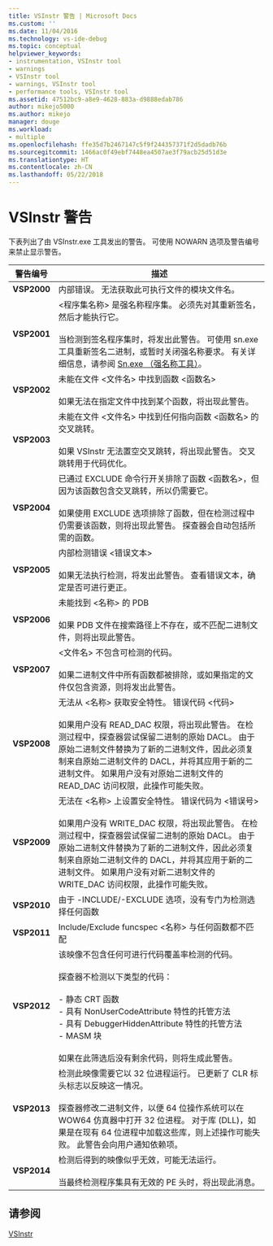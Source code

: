 ```yaml
---
title: VSInstr 警告 | Microsoft Docs
ms.custom: ''
ms.date: 11/04/2016
ms.technology: vs-ide-debug
ms.topic: conceptual
helpviewer_keywords:
- instrumentation, VSInstr tool
- warnings
- VSInstr tool
- warnings, VSInstr tool
- performance tools, VSInstr tool
ms.assetid: 47512bc9-a8e9-4628-883a-d9888edab786
author: mikejo5000
ms.author: mikejo
manager: douge
ms.workload:
- multiple
ms.openlocfilehash: ffe35d7b2467147c5f9f244357371f2d5dadb76b
ms.sourcegitcommit: 1466ac0f49ebf7448ea4507ae3f79acb25d51d3e
ms.translationtype: HT
ms.contentlocale: zh-CN
ms.lasthandoff: 05/22/2018
---
```

# <a name="vsinstr-warnings"></a>VSInstr 警告
下表列出了由 VSInstr.exe 工具发出的警告。 可使用 NOWARN 选项及警告编号来禁止显示警告。  
  
|警告编号|描述|  
|--------------------|-----------------|  
|**VSP2000**|内部错误。 无法获取此可执行文件的模块文件名。|  
|**VSP2001**|\<程序集名称> 是强名称程序集。 必须先对其重新签名，然后才能执行它。<br /><br /> 当检测到签名程序集时，将发出此警告。 可使用 sn.exe 工具重新签名二进制，或暂时关闭强名称要求。 有关详细信息，请参阅 [Sn.exe （强名称工具）](/dotnet/framework/tools/sn-exe-strong-name-tool)。|  
|**VSP2002**|未能在文件 \<文件名> 中找到函数 \<函数名><br /><br /> 如果无法在指定文件中找到某个函数，将出现此警告。|  
|**VSP2003**|未能在文件 \<文件名> 中找到任何指向函数 \<函数名> 的交叉跳转。<br /><br /> 如果 VSInstr 无法置空交叉跳转，将出现此警告。 交叉跳转用于代码优化。|  
|**VSP2004**|已通过 EXCLUDE 命令行开关排除了函数 \<函数名>，但因为该函数包含交叉跳转，所以仍需要它。<br /><br /> 如果使用 EXCLUDE 选项排除了函数，但在检测过程中仍需要该函数，则将出现此警告。 探查器会自动包括所需的函数。|  
|**VSP2005**|内部检测错误 \<错误文本><br /><br /> 如果无法执行检测，将发出此警告。 查看错误文本，确定是否可进行更正。|  
|**VSP2006**|未能找到 \<名称> 的 PDB<br /><br /> 如果 PDB 文件在搜索路径上不存在，或不匹配二进制文件，则将出现此警告。|  
|**VSP2007**|\<文件名> 不包含可检测的代码。<br /><br /> 如果二进制文件中所有函数都被排除，或如果指定的文件仅包含资源，则将发出此警告。|  
|**VSP2008**|无法从 \<名称> 获取安全特性。 错误代码 \<代码><br /><br /> 如果用户没有 READ_DAC 权限，将出现此警告。 在检测过程中，探查器尝试保留二进制的原始 DACL。 由于原始二进制文件替换为了新的二进制文件，因此必须复制来自原始二进制文件的 DACL，并将其应用于新的二进制文件。 如果用户没有对原始二进制文件的 READ_DAC 访问权限，此操作可能失败。|  
|**VSP2009**|无法在 \<名称> 上设置安全特性。 错误代码为 \<错误号><br /><br /> 如果用户没有 WRITE_DAC 权限，将出现此警告。 在检测过程中，探查器尝试保留二进制的原始 DACL。 由于原始二进制文件替换为了新的二进制文件，因此必须复制来自原始二进制文件的 DACL，并将其应用于新的二进制文件。 如果用户没有对新二进制文件的 WRITE_DAC 访问权限，此操作可能失败。|  
|**VSP2010**|由于 -INCLUDE/-EXCLUDE 选项，没有专门为检测选择任何函数|  
|**VSP2011**|Include/Exclude funcspec \<名称> 与任何函数都不匹配|  
|**VSP2012**|该映像不包含任何可进行代码覆盖率检测的代码。<br /><br /> 探查器不检测以下类型的代码：<br /><br /> - 静态 CRT 函数<br />- 具有 NonUserCodeAttribute 特性的托管方法<br />- 具有 DebuggerHiddenAttribute 特性的托管方法<br />- MASM 块<br /><br /> 如果在此筛选后没有剩余代码，则将生成此警告。|  
|**VSP2013**|检测此映像需要它以 32 位进程运行。 已更新了 CLR 标头标志以反映这一情况。<br /><br /> 探查器修改二进制文件，以便 64 位操作系统可以在 WOW64 仿真器中打开 32 位进程。 对于库 (DLL)，如果是在现有 64 位进程中加载这些库，则上述操作可能失败。 此警告会向用户通知依赖项。|  
|**VSP2014**|检测后得到的映像似乎无效，可能无法运行。<br /><br /> 当最终检测程序集具有无效的 PE 头时，将出现此消息。|  
  
## <a name="see-also"></a>请参阅  
 [VSInstr](../profiling/vsinstr.md)